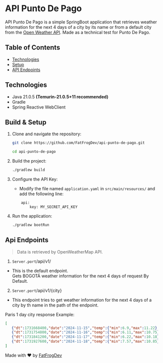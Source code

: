 # API Punto De Pago

API Punto De Pago is a simple SpringBoot application that retrieves weather information for the next 4 days of a city by its name or from a default city from the [Open Weather API](https://openweathermap.org/api).
Made as a technical test for Punto De Pago.

## Table of Contents

- [Technologies](#technologies)
- [Setup](#setup)
- [API Endpoints](#api-endpoints)

## Technologies

- Java 21.0.5 __(Temurin-21.0.5+11 recommended)__
- Gradle
- Spring Reactive WebClient

## Build & Setup

1. Clone and navigate the repository:
    ```sh
    git clone https://github.com/FatFrogDev/api-punto-de-pago.git
   
    cd api-punto-de-pago
    ```

2. Build the project:
    ```sh
    ./gradlew build
    ```
3. Configure the API Key:
    - Modify the file named `application.yaml` in `src/main/resources/` and add the following line:
    ```properties
        api:
            key: MY_SECRET_API_KEY
    ```

4. Run the application:
    ```sh
    ./gradlew bootRun
    ```

## Api Endpoints

> Data is retrieved by OpenWeatherMap API.

1. `Server.port`/api/v1/
- This is the default endpoint. <br>
Gets BOGOTÁ weather information for the next 4 days of request By Default.
2. `Server.port`/api/v1/{city}
- This endpoint tries to get weather information for the next 4 days of a city by th name in the path of the endpoint.

Paris 1 day city response Example:
```json
[
   {"dt":1731668400,"date":"2024-11-15","temp":{"min":6.9,"max":11.22},"weather":[{"description":"cielo claro"}]},
   {"dt":1731754800,"date":"2024-11-16","temp":{"min":6.11,"max":10.75},"weather":[{"description":"cielo claro"}]},
   {"dt":1731841200,"date":"2024-11-17","temp":{"min":6.22,"max":10.18},"weather":[{"description":"lluvia ligera"}]},
   {"dt":1731927600,"date":"2024-11-18","temp":{"min":7.57,"max":10.85},"weather":[{"description":"lluvia ligera"}]}
]
```

Made with ❤️ by [FatFrogDev](https://github.com/FatFrogDev)